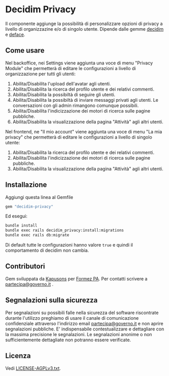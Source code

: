 # Decidim Privacy

Il componente aggiunge la possibilità di personalizzare opzioni di privacy a livello di organizzazine e/o di singolo utente.
Dipende dalle gemme [decidim](https://github.com/decidim/decidim/tree/v0.25.2) e [deface](https://github.com/spree/deface#readme).

## Come usare

Nel backoffice, nei Settings viene aggiunta una voce di menu "Privacy Module" che permetterà di editare le configurazioni a livello di 
organizzazione per tutti gli utenti:
1. Abilita/Disabilita l'upload dell'avatar agli utenti.
2. Abilita/Disabilita la ricerca del profilo utente e dei relativi commenti.
3. Abilita/Disabilita la possibiltà di seguire gli utenti.
4. Abilita/Disabilita la possibiltà di inviare messaggi privati agli utenti. Le conversazioni con gli admin rimangono comunque possibili.
5. Abilita/Disabilita l'indicizzazione dei motori di ricerca sulle pagine pubbliche.
6. Abilita/Disabilita la visualizzazione della pagina "Attività" agli altri utenti.

Nel frontend, ne "Il mio account" viene aggiunta una voce di menu "La mia privacy" che permetterà di editare le configurazioni a livello di singolo utente:
1. Abilita/Disabilita la ricerca del profilo utente e dei relativi commenti.
2. Abilita/Disabilita l'indicizzazione dei motori di ricerca sulle pagine pubbliche.
3. Abilita/Disabilita la visualizzazione della pagina "Attività" agli altri utenti.

## Installazione

Aggiungi questa linea al Gemfile

```ruby
gem "decidim-privacy"
```

Ed esegui:

```bash
bundle install
bundle exec rails decidim_privacy:install:migrations
bundle exec rails db:migrate
```

Di default tutte le configurazioni hanno valore `true` e quindi il comportamento di decidim non cambia.

## Contributori
Gem sviluppata da [Kapusons](https://www.kapusons.it) per [Formez PA](https://www.formez.it). Per contatti scrivere a partecipa@governo.it .

## Segnalazioni sulla sicurezza
Per segnalazioni su possibili falle nella sicurezza del software riscontrate durante l'utilizzo preghiamo di usare il canale di comunicazione confidenziale attraverso l'indirizzo email partecipa@governo.it e non aprire segnalazioni pubbliche. E' indispensabile contestualizzare e dettagliare con la massima precisione le segnalazioni. Le segnalazioni anonime o non sufficientemente dettagliate non potranno essere verificate.

## Licenza
Vedi [LICENSE-AGPLv3.txt](LICENSE-AGPLv3.txt).